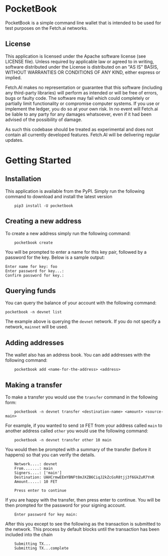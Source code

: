 # PocketBook

PocketBook is a simple command line wallet that is intended to be used for test purposes on the Fetch.ai networks.

## License

This application is licensed under the Apache software license (see LICENSE file). Unless required by
applicable law or agreed to in writing, software distributed under the License is distributed on an
"AS IS" BASIS, WITHOUT WARRANTIES OR CONDITIONS OF ANY KIND, either express or implied.

Fetch.AI makes no representation or guarantee that this software (including any third-party libraries)
will perform as intended or will be free of errors, bugs or faulty code. The software may fail which
could completely or partially limit functionality or compromise computer systems. If you use or
implement the ledger, you do so at your own risk. In no event will Fetch.ai be liable to any party
for any damages whatsoever, even if it had been advised of the possibility of damage.

As such this codebase should be treated as experimental and does not contain all currently developed
features. Fetch.AI will be delivering regular updates.

# Getting Started

## Installation

This application is available from the PyPI. Simply run the following command to download and install the latest version

```
    pip3 install -U pocketbook
```

## Creating a new address

To create a new address simply run the following command:

```
    pocketbook create
```

You will be prompted to enter a name for this key pair, followed by a password for the key. Below is a sample output:

```
Enter name for key: foo
Enter password for key...:
Confirm password for key.:
```

## Querying funds

You can query the balance of your account with the following command:

```
pocketbook -n devnet list
```

The example above is querying the `devnet` network. If you do not specify a network, `mainnet` will be used.


## Adding addresses

The wallet also has an address book. You can add addresses with the following command:

```
    pocketbook add <name-for-the-address> <address>
```

## Making a transfer

To make a transfer you would use the `transfer` command in the following form:

```
    pocketbook -n devnet transfer <destination-name> <amount> <source-main>
```

For example, if you wanted to send `10` FET from your address called `main` to another address called `other` you would
use the following command:

```
    pocketbook -n devnet transfer other 10 main
```

You would then be prompted with a summary of the transfer (before it happens) so that you can verify the details.

```
    Network....: devnet
    From.......: main
    Signers....: ['main']
    Destination: UAHCrmwEEmYBNFt8mJXZB6CiqJ2kZcGsR8tjj3f6GkZuR7YnR
    Amount.....: 10 FET
    
    Press enter to continue
```

If you are happy with the transfer, then press enter to continue. You will be then prompted for the password for your
signing account.

```
    Enter password for key main:
```

After this you except to see the following as the transaction is submitted to the network. This process by default 
blocks until the transaction has been included into the chain

```
    Submitting TX...
    Submitting TX...complete
```
